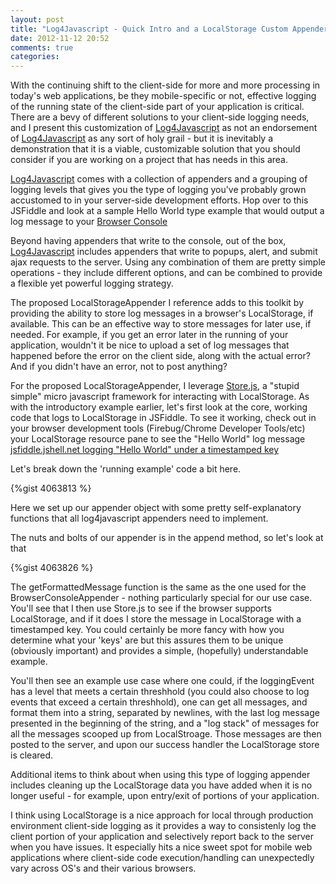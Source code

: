 ```yaml
---
layout: post
title: "Log4Javascript - Quick Intro and a LocalStorage Custom Appender"
date: 2012-11-12 20:52
comments: true
categories: 
---
```

With the continuing shift to the client-side for more and more processing in today's web applications, be they mobile-specific or not, effective logging of the running state of the client-side part of your application is critical.  There are a bevy of different solutions to your client-side logging needs, and I present this customization of [Log4Javascript](http://log4javascript.org/) as not an endorsement of [Log4Javascript](http://log4javascript.org/) as any sort of holy grail - but it is inevitably a demonstration that it is a viable, customizable solution that you should consider if you are working on a project that has needs in this area.

[Log4Javascript](http://log4javascript.org/) comes with a collection of appenders and a grouping of logging levels that gives you the type of logging you've probably grown accustomed to in your server-side development efforts.  Hop over to this JSFiddle and look at a sample Hello World type example that would output a log message to your [Browser Console](http://jsfiddle.net/QpK4t/10/)

Beyond having appenders that write to the console, out of the box, [Log4Javascript](http://log4javascript.org/) includes appenders that write to popups, alert, and submit ajax requests to the server.  Using any combination of them are pretty simple operations - they include different options, and can be combined to provide a flexible yet powerful logging strategy.

The proposed LocalStorageAppender I reference adds to this toolkit by providing the ability to store log messages in a browser's LocalStorage, if available. This can be an effective way to store messages for later use, if needed. For example, if you get an error later in the running of your application, wouldn't it be nice to upload a set of log messages that happened before the error on the client side, along with the actual error?  And if you didn't have an error, not to post anything? 

For the proposed LocalStorageAppender, I leverage [Store.js](https://github.com/marcuswestin/store.js), a "stupid simple" micro javascript framework for interacting with LocalStorage.  As with the introductory example earlier, let's first look at the core, working code that logs to LocalStorage in JSFiddle.  To see it working, check out in your browser development tools (Firebug/Chrome Developer Tools/etc) your LocalStorage resource pane to see the "Hello World" log message [jsfiddle.jshell.net logging "Hello World" under a timestamped key](http://jsfiddle.net/QpK4t/12/)

Let's break down the 'running example' code a bit here.

{%gist 4063813 %}

Here we set up our appender object with some pretty self-explanatory functions that all log4javascript appenders need to implement.

The nuts and bolts of our appender is in the append method, so let's look at that

{%gist 4063826 %}

The getFormattedMessage function is the same as the one used for the BrowserConsoleAppender - nothing particularly special for our use case. You'll see that I then use Store.js to see if the browser supports LocalStorage, and if it does I store the message in LocalStorage with a timestamped key.  You could certainly be more fancy with how you determine what your 'keys' are but this assures them to be unique (obviously important) and provides a simple, (hopefully) understandable example.

You'll then see an example use case where one could, if the loggingEvent has a level that meets a certain threshhold (you could also choose to log events that exceed a certain threshhold), one can get all messages, and format them into a string, separated by newlines, with the last log message presented in the beginning of the string, and a "log stack" of messages for all the messages scooped up from LocalStroage. Those messages are then posted to the server, and upon our success handler  the LocalStorage store is cleared.

Additional items to think about when using this type of logging appender includes cleaning up the LocalStorage data you have added when it is no longer useful - for example, upon entry/exit of portions of your application.  

I think using LocalStorage is a nice approach for local through production environment client-side logging as it provides a way to consistenly log the client portion of your application and selectively report back to the server when you have issues.  It especially hits a nice sweet spot for mobile web applications where client-side code execution/handling can unexpectedly vary across OS's and their various browsers.
